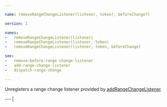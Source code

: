```yaml
---

name: removeRangeChangeListener(listener, token?, beforeChange?)

version: 1

names:
-   removeRangeChangeListener(listener)
-   removeRangeChangeListener(listener, token)
-   removeRangeChangeListener(listener, token, beforeChange)

see:
-   remove-before-range-change-listener
-   add-range-change-listener
-   dispatch-range-change

---
```


Unregisters a range change listener provided by
[addRangeChangeListener](add-range-change-listener).

--- |

